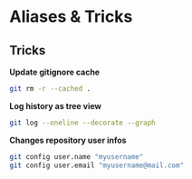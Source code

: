 # Aliases & Tricks

## Tricks

**Update gitignore cache**

```bash
git rm -r --cached .
```

**Log history as tree view**

```bash
git log --oneline --decorate --graph
```

**Changes repository user infos**

```bash
git config user.name "myusername"
git config user.email "myusername@mail.com"
```
